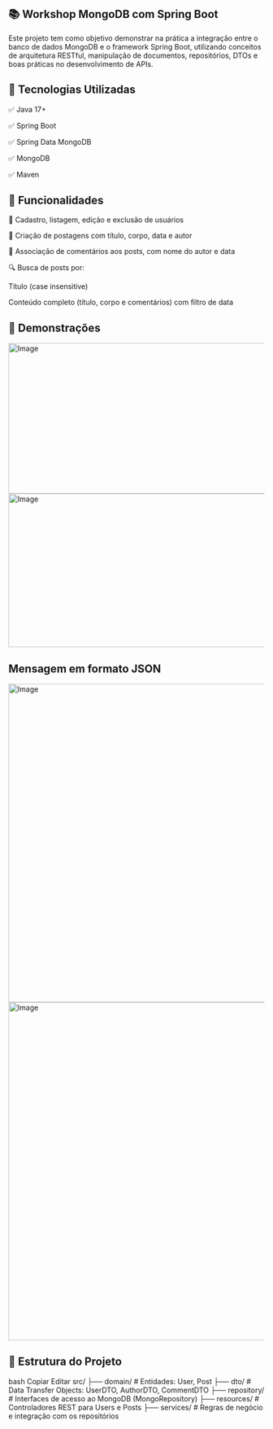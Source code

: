 ## 📚 Workshop MongoDB com Spring Boot
Este projeto tem como objetivo demonstrar na prática a integração entre o banco de dados MongoDB e o framework Spring Boot, utilizando conceitos de arquitetura RESTful, manipulação de documentos, repositórios, DTOs e boas práticas no desenvolvimento de APIs.

## 🔧 Tecnologias Utilizadas
✅ Java 17+

✅ Spring Boot

✅ Spring Data MongoDB

✅ MongoDB

✅ Maven

## 📌 Funcionalidades
👤 Cadastro, listagem, edição e exclusão de usuários

📝 Criação de postagens com título, corpo, data e autor

💬 Associação de comentários aos posts, com nome do autor e data

🔍 Busca de posts por:

Título (case insensitive)

Conteúdo completo (título, corpo e comentários) com filtro de data

## 📸 Demonstrações

<img width="935" height="296" alt="Image" src="https://github.com/user-attachments/assets/308507d2-c949-4284-a2b7-888c1c32a9a0" />
<img width="926" height="302" alt="Image" src="https://github.com/user-attachments/assets/00148766-ba56-443a-a721-ec59041d1a9f" />


## Mensagem em formato JSON

<img width="569" height="626" alt="Image" src="https://github.com/user-attachments/assets/e72f07de-24cc-4fd8-93b3-896b6f1b50da" />

<img width="652" height="665" alt="Image" src="https://github.com/user-attachments/assets/0550cc48-f8bb-49c3-8c67-3f6d44292072" />

## 📁 Estrutura do Projeto
bash
Copiar
Editar
src/
├── domain/            # Entidades: User, Post
├── dto/               # Data Transfer Objects: UserDTO, AuthorDTO, CommentDTO
├── repository/        # Interfaces de acesso ao MongoDB (MongoRepository)
├── resources/         # Controladores REST para Users e Posts
├── services/          # Regras de negócio e integração com os repositórios
